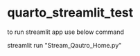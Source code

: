 # quarto_streamlit_test

to run streamlit app use below command

streamlit run "Stream_Qautro_Home.py"
